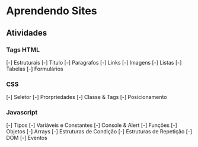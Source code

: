 # Aprendendo Sites

## Atividades

### Tags HTML

[-] Estruturais
[-] Titulo
[-] Paragrafos
[-] Links
[-] Imagens
[-] Listas
[-] Tabelas
[-] Formulários

### CSS

[-] Seletor
[-] Prorpriedades
[-] Classe & Tags
[-] Posicionamento

### Javascript

[-] Tipos
[-] Variáveis e Constantes
[-] Console & Alert
[-] Funções
[-] Objetos
[-] Arrays
[-] Estruturas de Condição
[-] Estruturas de Repetição
[-] DOM
[-] Eventos

